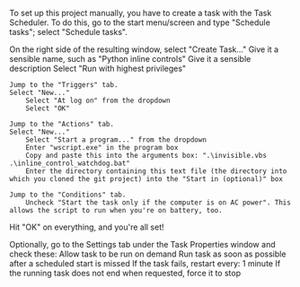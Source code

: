 To set up this project manually, you have to create a task with the Task Scheduler. To do this, go to the start menu/screen and type "Schedule tasks"; select "Schedule tasks".

On the right side of the resulting window, select "Create Task..."
	Give it a sensible name, such as "Python inline controls"
	Give it a sensible description
	Select "Run with highest privileges"
	
	Jump to the "Triggers" tab.
	Select "New..."
		Select "At log on" from the dropdown
		Select "OK"

	Jump to the "Actions" tab.
	Select "New..."
		Select "Start a program..." from the dropdown
		Enter "wscript.exe" in the program box
		Copy and paste this into the arguments box: ".\invisible.vbs .\inline_control_watchdog.bat"
		Enter the directory containing this text file (the directory into which you cloned the git project) into the "Start in (optional)" box
	
	Jump to the "Conditions" tab.
		Uncheck "Start the task only if the computer is on AC power". This allows the script to run when you're on battery, too.

Hit "OK" on everything, and you're all set!

Optionally, go to the Settings tab under the Task Properties window and check these:
Allow task to be run on demand
Run task as soon as possible after a scheduled start is missed
If the task fails, restart every: 1 minute
If the running task does not end when requested, force it to stop
